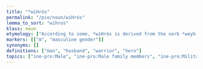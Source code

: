 ```yaml
---
title: "*wiHrós"
permalink: "/pie/noun/wiHrós"
lemma_to_sort: "wihros"
klass: noun
etymology: ["According to some, *wiHrós is derived from the verb *weyh₁- (“to hunt”) (cf. Sanskrit वेति (véti), Lithuanian výti etc.), which would render the reconstruction as *wih₁rós, with *h₁ at the place of otherwise unreconstructable laryngeal *H, and the original meaning of \"hunter\"."]
markers: [["m", "masculine gender"]]
synonyms: []
definitions: ["man", "husband", "warrior", "hero"]
topics: ["ine-pro:Male", "ine-pro:Male family members", "ine-pro:Military", "ine-pro:People"]
---
```

